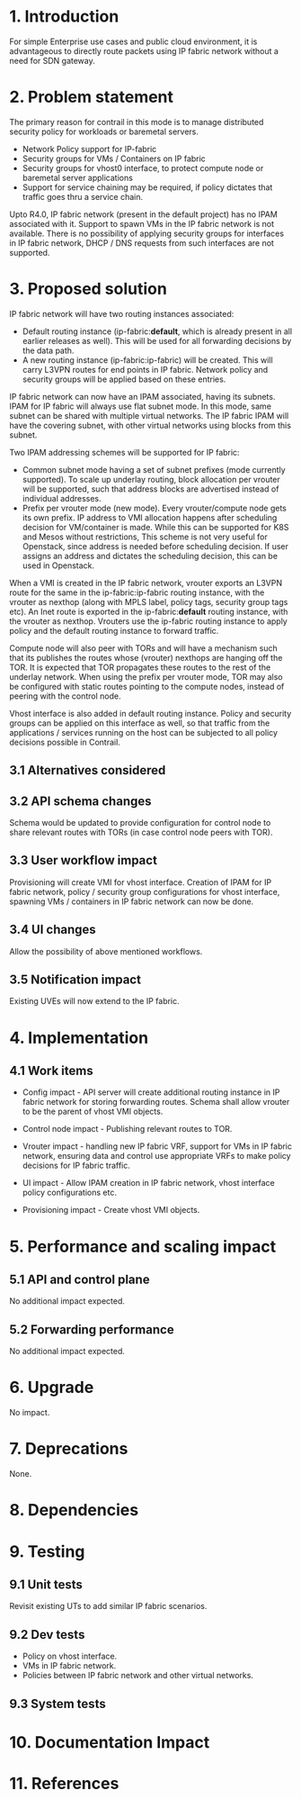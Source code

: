 
# 1. Introduction
For simple Enterprise use cases and public cloud environment, it is
advantageous to directly route packets using IP fabric network without a
need for SDN gateway.

# 2. Problem statement
The primary reason for contrail in this mode is to manage distributed
security policy for workloads or baremetal servers.
* Network Policy support for IP-fabric
* Security groups for VMs / Containers on IP fabric
* Security groups for vhost0 interface, to protect compute node or baremetal
server applications
* Support for service chaining may be required, if policy dictates that
traffic goes thru a service chain.

Upto R4.0, IP fabric network (present in the default project) has no IPAM
associated with it. Support to spawn VMs in the IP fabric network is not
available. There is no possibility of applying security groups for interfaces
in IP fabric network, DHCP / DNS requests from such interfaces are not
supported.

# 3. Proposed solution
IP fabric network will have two routing instances associated:
* Default routing instance (ip-fabric:__default__, which is already present
in all earlier releases as well). This will be used for all forwarding decisions
by the data path.
*  A new routing instance (ip-fabric:ip-fabric) will be created. This will
carry L3VPN routes for end points in IP fabric. Network policy and security
groups will be applied based on these entries.

IP fabric network can now have an IPAM associated, having its subnets. IPAM for
IP fabric will always use flat subnet mode. In this mode, same subnet can be
shared with multiple virtual networks. The IP fabric IPAM will have the covering
subnet, with other virtual networks using blocks from this subnet.

Two IPAM addressing schemes will be supported for IP fabric:
* Common subnet mode having a set of subnet prefixes (mode currently supported).
To scale up underlay routing, block allocation per vrouter will be supported,
such that address blocks are advertised instead of individual addresses.
* Prefix per vrouter mode (new mode).
Every vrouter/compute node gets its own prefix. IP address to VMI allocation
happens after scheduling decision for VM/container is made. While this can be
supported for K8S and Mesos without restrictions, This scheme is not very
useful for Openstack, since address is needed before scheduling decision.
If user assigns an address and dictates the scheduling decision, this can be
used in Openstack.

When a VMI is created in the IP fabric network, vrouter exports an L3VPN route
for the same in the ip-fabric:ip-fabric routing instance, with the vrouter as
nexthop (along with MPLS label, policy tags, security group tags etc). An Inet
route is exported in the ip-fabric:__default__ routing instance, with the
vrouter as nexthop. Vrouters use the ip-fabric routing instance to apply policy
and the default routing instance to forward traffic.

Compute node will also peer with TORs and will have a mechanism such that its
publishes the routes whose (vrouter) nexthops are hanging off the TOR. It
is expected that TOR propagates these routes to the rest of the underlay network. 
When using the prefix per vrouter mode, TOR may also be configured with static
routes pointing to the compute nodes, instead of peering with the control node.

Vhost interface is also added in default routing instance. Policy and security
groups can be applied on this interface as well, so that traffic from the
applications / services running on the host can be subjected to all policy
decisions possible in Contrail.

## 3.1 Alternatives considered

## 3.2 API schema changes
Schema would be updated to provide configuration for control node to share
relevant routes with TORs (in case control node peers with TOR).

## 3.3 User workflow impact
Provisioning will create VMI for vhost interface. Creation of IPAM for IP fabric
network, policy / security group configurations for vhost interface, spawning
VMs / containers in IP fabric network can now be done.

## 3.4 UI changes
Allow the possibility of above mentioned workflows.

## 3.5 Notification impact
Existing UVEs will now extend to the IP fabric.


# 4. Implementation
## 4.1 Work items
* Config impact - API server will create additional routing instance in IP
fabric network for storing forwarding routes. Schema shall allow vrouter to be
the parent of vhost VMI objects.

* Control node impact - Publishing relevant routes to TOR.

* Vrouter impact - handling new IP fabric VRF, support for VMs in IP fabric
network, ensuring data and control use appropriate VRFs to make policy
decisions for IP fabric traffic.

* UI impact - Allow IPAM creation in IP fabric network, vhost interface policy
configurations etc.

* Provisioning impact - Create vhost VMI objects.

# 5. Performance and scaling impact
## 5.1 API and control plane
No additional impact expected.

## 5.2 Forwarding performance
No additional impact expected.

# 6. Upgrade
No impact.

# 7. Deprecations
None.

# 8. Dependencies

# 9. Testing
## 9.1 Unit tests
Revisit existing UTs to add similar IP fabric scenarios.

## 9.2 Dev tests
* Policy on vhost interface.
* VMs in IP fabric network.
* Policies between IP fabric network and other virtual networks.

## 9.3 System tests

# 10. Documentation Impact

# 11. References
